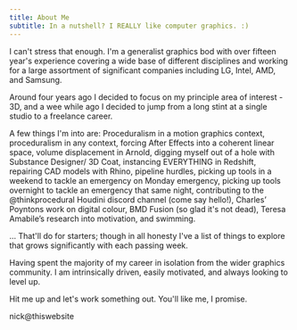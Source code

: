 ```yaml
---
title: About Me
subtitle: In a nutshell? I REALLY like computer graphics. :)
---
```


I can't stress that enough. I'm a generalist graphics bod with over fifteen year's experience covering a wide base of different disciplines and working for a large assortment of significant companies including LG, Intel, AMD, and Samsung. 

Around four years ago I decided to focus on my principle area of interest - 3D, and a wee while ago I decided to jump from a long stint at a single studio to a freelance career.

A few things I'm into are: Proceduralism in a motion graphics context, proceduralism in any context, forcing After Effects into a coherent linear space, volume displacement in Arnold, digging myself out of a hole with Substance Designer/ 3D Coat, instancing EVERYTHING in Redshift, repairing CAD models with Rhino, pipeline hurdles, picking up tools in a weekend to tackle an emergency on Monday emergency, picking up tools overnight to tackle an emergency that same night, contributing to the @thinkprocedural Houdini discord channel (come say hello!), Charles’ Poyntons work on digital colour, BMD Fusion (so glad it's not dead), Teresa Amabile’s research into motivation, and swimming.

... That'll do for starters; though in all honesty I've a list of things to explore that grows significantly with each passing week.

Having spent the majority of my career in isolation from the wider graphics community. I am intrinsically driven, easily motivated, and always looking to level up.

Hit me up and let's work something out. You'll like me, I promise.

nick@thiswebsite